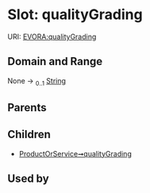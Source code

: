 
# Slot: qualityGrading



URI: [EVORA:qualityGrading](https://evora-project.eu/qualityGrading)


## Domain and Range

None &#8594;  <sub>0..1</sub> [String](types/String.md)

## Parents


## Children

 *  [ProductOrService➞qualityGrading](ProductOrService_qualityGrading.md)

## Used by

